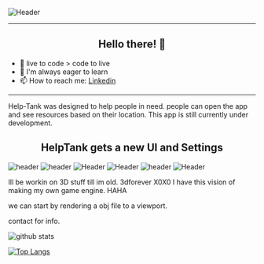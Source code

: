 ![Header](https://live.staticflickr.com/65535/51167437242_ba534da4d1_b.jpg)

---

<h2 align="center">Hello there! 👾</h2>

* 🔭 live to code > code to live 
* 🌱 I'm always eager to learn
* 📫 How to reach me: [Linkedin](https://www.linkedin.com/in/timothy-lefkowitz "Linkedin")


---


Help-Tank was designed to help people in need. people can open the app and see resources based on their location. This app is still currently under development. 



<h2 align="center">HelpTank gets a new UI and Settings </h2>

![header](https://live.staticflickr.com/65535/52454948888_4bb087849b.jpg)
![header](https://live.staticflickr.com/65535/51317304220_1de8464325_k.jpg)
![Header](https://live.staticflickr.com/65535/51267898330_93ba41b348.jpg)
![Header](https://live.staticflickr.com/65535/51267561234_f6dd1ee5a6.jpg)
![header](https://live.staticflickr.com/65535/51226877755_baa485bc82_b.jpg)
![Header](https://live.staticflickr.com/65535/51267863580_a297628550.jpg)


Ill be workin on 3D stuff till im old. 3dforever X0X0
I have this vision of making my own game engine. HAHA 

we can start by rendering a obj file to a viewport.

contact for info.




![github stats](https://github-readme-stats.vercel.app/api?username=timlefkowitz&show_icons=true&theme=synthwave&count_private=true&hide=stars,issues)



[![Top Langs](https://github-readme-stats.vercel.app/api/top-langs/?username=timlefkowitz&theme=synthwave&layout=compact)](https://github.com/timlefkowitz/github-readme-stats)


